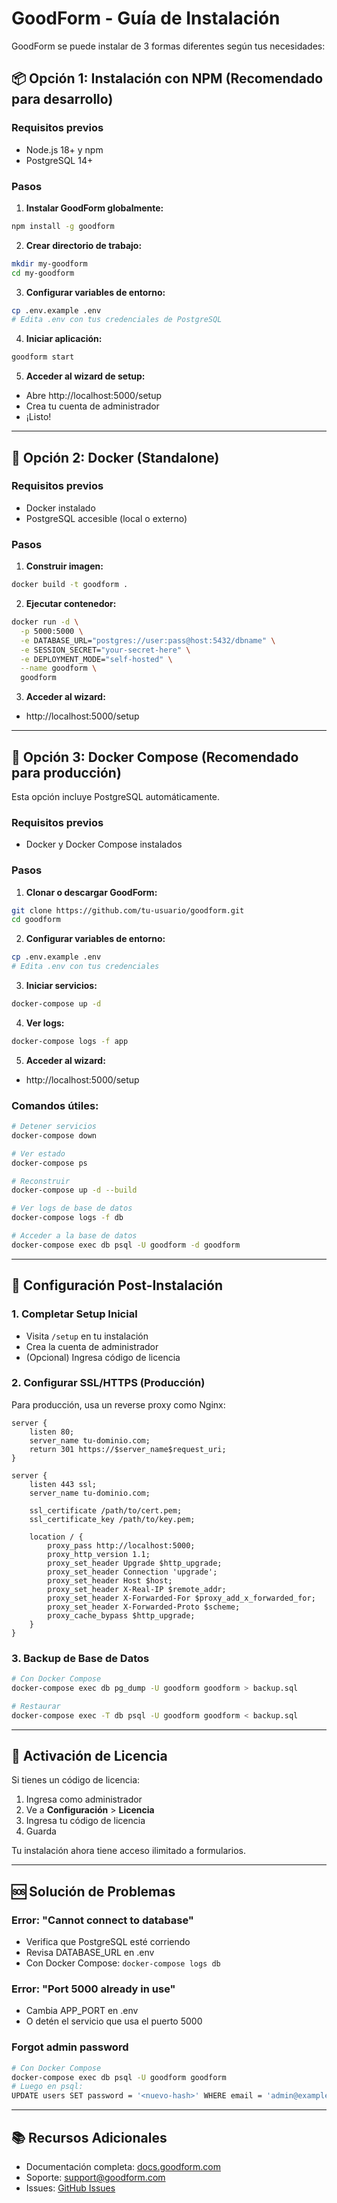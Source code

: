 # GoodForm - Guía de Instalación

GoodForm se puede instalar de 3 formas diferentes según tus necesidades:

## 📦 Opción 1: Instalación con NPM (Recomendado para desarrollo)

### Requisitos previos
- Node.js 18+ y npm
- PostgreSQL 14+

### Pasos

1. **Instalar GoodForm globalmente:**
```bash
npm install -g goodform
```

2. **Crear directorio de trabajo:**
```bash
mkdir my-goodform
cd my-goodform
```

3. **Configurar variables de entorno:**
```bash
cp .env.example .env
# Edita .env con tus credenciales de PostgreSQL
```

4. **Iniciar aplicación:**
```bash
goodform start
```

5. **Acceder al wizard de setup:**
- Abre http://localhost:5000/setup
- Crea tu cuenta de administrador
- ¡Listo!

---

## 🐳 Opción 2: Docker (Standalone)

### Requisitos previos
- Docker instalado
- PostgreSQL accesible (local o externo)

### Pasos

1. **Construir imagen:**
```bash
docker build -t goodform .
```

2. **Ejecutar contenedor:**
```bash
docker run -d \
  -p 5000:5000 \
  -e DATABASE_URL="postgres://user:pass@host:5432/dbname" \
  -e SESSION_SECRET="your-secret-here" \
  -e DEPLOYMENT_MODE="self-hosted" \
  --name goodform \
  goodform
```

3. **Acceder al wizard:**
- http://localhost:5000/setup

---

## 🐳 Opción 3: Docker Compose (Recomendado para producción)

Esta opción incluye PostgreSQL automáticamente.

### Requisitos previos
- Docker y Docker Compose instalados

### Pasos

1. **Clonar o descargar GoodForm:**
```bash
git clone https://github.com/tu-usuario/goodform.git
cd goodform
```

2. **Configurar variables de entorno:**
```bash
cp .env.example .env
# Edita .env con tus credenciales
```

3. **Iniciar servicios:**
```bash
docker-compose up -d
```

4. **Ver logs:**
```bash
docker-compose logs -f app
```

5. **Acceder al wizard:**
- http://localhost:5000/setup

### Comandos útiles:

```bash
# Detener servicios
docker-compose down

# Ver estado
docker-compose ps

# Reconstruir
docker-compose up -d --build

# Ver logs de base de datos
docker-compose logs -f db

# Acceder a la base de datos
docker-compose exec db psql -U goodform -d goodform
```

---

## 🔧 Configuración Post-Instalación

### 1. Completar Setup Inicial
- Visita `/setup` en tu instalación
- Crea la cuenta de administrador
- (Opcional) Ingresa código de licencia

### 2. Configurar SSL/HTTPS (Producción)
Para producción, usa un reverse proxy como Nginx:

```nginx
server {
    listen 80;
    server_name tu-dominio.com;
    return 301 https://$server_name$request_uri;
}

server {
    listen 443 ssl;
    server_name tu-dominio.com;

    ssl_certificate /path/to/cert.pem;
    ssl_certificate_key /path/to/key.pem;

    location / {
        proxy_pass http://localhost:5000;
        proxy_http_version 1.1;
        proxy_set_header Upgrade $http_upgrade;
        proxy_set_header Connection 'upgrade';
        proxy_set_header Host $host;
        proxy_set_header X-Real-IP $remote_addr;
        proxy_set_header X-Forwarded-For $proxy_add_x_forwarded_for;
        proxy_set_header X-Forwarded-Proto $scheme;
        proxy_cache_bypass $http_upgrade;
    }
}
```

### 3. Backup de Base de Datos

```bash
# Con Docker Compose
docker-compose exec db pg_dump -U goodform goodform > backup.sql

# Restaurar
docker-compose exec -T db psql -U goodform goodform < backup.sql
```

---

## 🔑 Activación de Licencia

Si tienes un código de licencia:

1. Ingresa como administrador
2. Ve a **Configuración** > **Licencia**
3. Ingresa tu código de licencia
4. Guarda

Tu instalación ahora tiene acceso ilimitado a formularios.

---

## 🆘 Solución de Problemas

### Error: "Cannot connect to database"
- Verifica que PostgreSQL esté corriendo
- Revisa DATABASE_URL en .env
- Con Docker Compose: `docker-compose logs db`

### Error: "Port 5000 already in use"
- Cambia APP_PORT en .env
- O detén el servicio que usa el puerto 5000

### Forgot admin password
```bash
# Con Docker Compose
docker-compose exec db psql -U goodform goodform
# Luego en psql:
UPDATE users SET password = '<nuevo-hash>' WHERE email = 'admin@example.com';
```

---

## 📚 Recursos Adicionales

- Documentación completa: [docs.goodform.com](https://docs.goodform.com)
- Soporte: support@goodform.com
- Issues: [GitHub Issues](https://github.com/tu-usuario/goodform/issues)
